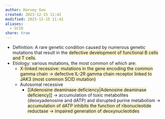 ```yaml
---
author: Harvey Guo
created: 2023-12-15 11:42
modified: 2023-12-15 11:42
aliases:
  - SCID
share: true
---
```

- Definition: A rare genetic condition caused by numerous genetic mutations that result in the <span style="background:rgba(240, 200, 0, 0.2)">defective development of functional B cells and T cells</span>.
- Etiology: various mutations, the most common of which are:
	- <span style="background:rgba(240, 200, 0, 0.2)">X-linked recessive: mutations in the gene encoding the common gamma chain → defective IL-2R gamma chain receptor linked to JAK3 (most common SCID mutation)</span>
	- Autosomal recessive
		- <span style="background:rgba(240, 200, 0, 0.2)">[[Adenosine deaminase deficiency|Adenosine deaminase deficiency]]</span> → accumulation of toxic metabolites (deoxyadenosine and dATP) and disrupted purine metabolism →<span style="background:rgba(240, 200, 0, 0.2)"> accumulation of dATP inhibits the function of ribonucleotide reductase → impaired generation of deoxynucleotides</span>
